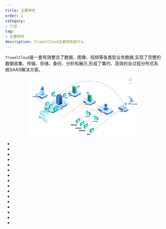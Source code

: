 ```yaml
---
title: 主要特性
order: 1
category:
- 介绍
tag:
- 主要特性
description: TruwelCloud主要特性是什么
---
```


`TruwelCloud`是一套有效整合了数据、图像、视频等各类型业务数据,实现了完整的数据收集、传输、存储、备份、分析和展示,形成了集约、高效的全过程分布式系统SAAS解决方案。
<div align=center><img src="../_media/solution.png" width="70%"/></div>

- <Badge text="前端页面响应式布局"/>
- <Badge text="支持微信小程序查询"/>
- <Badge text="支持LAS点云数据接入"/>
- <Badge text="支持`MQTT`消息接入"/>
- <Badge text="支持`北斗三号`消息接入"/>
- <Badge text="支持数据报表一键导出"/>
- <Badge text="支持按钮级别数据权限"/>
- <Badge text="支持国内外数采数据接入"/>
- <Badge text="保证用户之间绝对的权限隔离"/>
- <Badge text="支持物候照片及数据文件管理"/>
- <Badge text="接入`Deepseek`实现对话即服务"/>
- <Badge text="应用接口符合`RESTful API`规范"/>
- <Badge text="支持符合国标GB28181监控视频接入"/>
- <Badge text="可部署在用户`Windows`/`Linux`服务器"/>
- <Badge text="采用容器化、分布式、大数据架构体系构建"/>
- <Badge text="支持`微信`、`QQ`、`钉钉`、`短信`、`邮件`等多种方式的告警信息推送"/>
